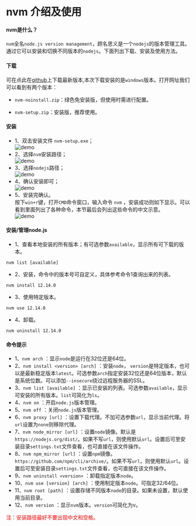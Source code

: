 # nvm 介绍及使用

#### nvm是什么？

`nvm`全名`node.js version management`，顾名思义是一个`nodejs`的版本管理工具。通过它可以安装和切换不同版本的`nodejs`。下面列出下载、安装及使用方法。

#### 下载

可在点此在[github](https://github.com/coreybutler/nvm-windows/releases)上下载最新版本,本次下载安装的是`windows`版本。打开网址我们可以看到有两个版本：

- `nvm-noinstall.zip`：绿色免安装版，但使用时需进行配置。

- `nvm-setup.zip`：安装版，推荐使用。

#### 安装

- 1、双击安装文件 `nvm-setup.exe`；<br/>
![demo](https://img2018.cnblogs.com/blog/775046/201904/775046-20190411160657751-1529010875.png)
- 2、选择`nvm`安装路径；<br/>
![demo](https://img2018.cnblogs.com/blog/775046/201904/775046-20190411160816834-99504468.png)
- 3、选择`nodejs`路径；<br/>
![demo](https://img2018.cnblogs.com/blog/775046/201904/775046-20190411161045308-1947410693.png)
- 4、确认安装即可；<br/>
![demo](https://img2018.cnblogs.com/blog/775046/201904/775046-20190411171705646-891139870.png)
- 5、安装完确认。<br/>
按下`win+r`键，打开`CMD`命令窗口，输入命令 `nvm` ，安装成功则如下显示。可以看到里面列出了各种命令，本节最后会列出这些命令的中文示意。<br/>
![demo](https://img2018.cnblogs.com/blog/775046/201904/775046-20190411172641876-1326770838.png)

#### 安装/管理node.js

- 1、查看本地安装的所有版本；有可选参数`available`，显示所有可下载的版本。

```node
nvm list [available]
```

- 2、安装，命令中的版本号可自定义，具体参考命令1查询出来的列表。

```node
nvm install 12.14.0
```

- 3、使用特定版本。

```node
nvm use 12.14.0
```

- 4、卸载。

```node
nvm uninstall 12.14.0
```

#### 命令提示

- 1、`nvm arch` ：显示`node`是运行在32位还是64位。
- 2、`nvm install <version> [arch]` ：安装`node`， `version`是特定版本，也可以是最新稳定版本`latest`。可选参数`arch`指定安装32位还是64位版本，默认是系统位数。可以添加`--insecure`绕过远程服务器的SSL。
- 3、`nvm list [available]` ：显示已安装的列表。可选参数`available`，显示可安装的所有版本。`list`可简化为`ls`。
- 4、`nvm on` ：开启`node.js`版本管理。
- 5、`nvm off` ：关闭`node.js`版本管理。
- 6、`nvm proxy [url]` ：设置下载代理。不加可选参数`url`，显示当前代理。将`url`设置为`none`则移除代理。
- 7、`nvm node_mirror [url]` ：设置`node`镜像。默认是`https://nodejs.org/dist/`。如果不写`url`，则使用默认`url`。设置后可至安装目录`settings.txt`文件查看，也可直接在该文件操作。
- 8、`nvm npm_mirror [url]` ：设置`npm`镜像。`https://github.com/npm/cli/archive/`。如果不写`url`，则使用默认`url`。设置后可至安装目录`settings.txt`文件查看，也可直接在该文件操作。
- 9、`nvm uninstall <version>` ：卸载指定版本`node`。
- 10、`nvm use [version] [arch]` ：使用制定版本`node`。可指定32/64位。
- 11、`nvm root [path]` ：设置存储不同版本`node`的目录。如果未设置，默认使用当前目录。
- 12、`nvm version` ：显示`nvm`版本。`version`可简化为v。

<font color="red">注：安装路径最好不要出现中文和空格。</font>
